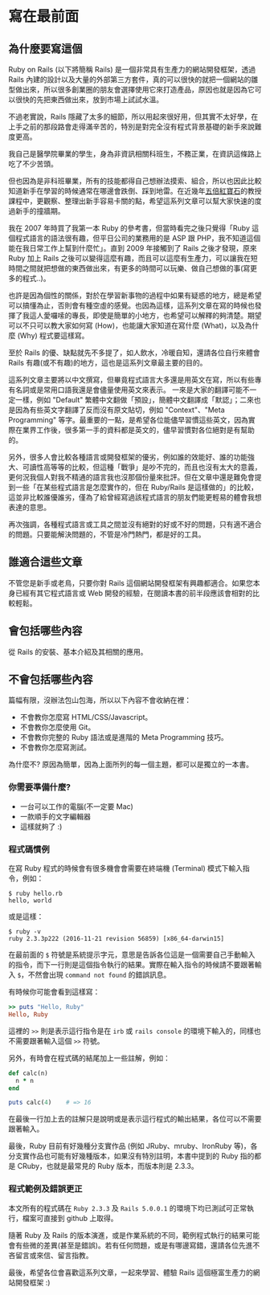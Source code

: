 # 寫在最前面

## 為什麼要寫這個

Ruby on Rails (以下將簡稱 Rails) 是一個非常具有生產力的網站開發框架，透過 Rails 內建的設計以及大量的外部第三方套件，真的可以很快的就把一個網站的雛型做出來，所以很多創業圈的朋友會選擇使用它來打造產品，原因也就是因為它可以很快的先把東西做出來，放到市場上試試水溫。

不過老實說，Rails 隱藏了太多的細節，所以用起來很好用，但其實不太好學，在上手之前的那段路會走得滿辛苦的，特別是對完全沒有程式背景基礎的新手來說難度更高。

我自己是醫學院畢業的學生，身為非資訊相關科班生，不務正業，在資訊這條路上吃了不少苦頭。

但也因為是非科班畢業，所有的技能都得自己想辦法摸索、組合，所以也因此比較知道新手在學習的時候通常在哪邊會跌倒、踩到地雷。在近幾年[五倍紅寶石](https://5xruby.tw)的教授課程中，更觀察、整理出新手容易卡關的點，希望這系列文章可以幫大家快速的度過新手的撞牆期。

我在 2007 年時買了我第一本 Ruby 的參考書，但當時看完之後只覺得「Ruby 這個程式語言的語法很有趣，但平日公司的業務用的是 ASP 跟 PHP，我不知道這個能在我日常工作上幫到什麼忙」。直到 2009 年接觸到了 Rails 之後才發現，原來 Ruby 加上 Rails 之後可以變得這麼有趣，而且可以這麼有生產力，可以讓我在短時間之間就把想做的東西做出來，有更多的時間可以玩樂、做自己想做的事(寫更多的程式..)。

也許是因為個性的關係，對於在學習新事物的過程中如果有疑惑的地方，總是希望可以搞懂為止，否則會有種空虛的感覺。也因為這樣，這系列文章在寫的時候也發揮了我這人愛囉嗦的專長，即使是簡單的小地方，也希望可以解釋的夠清楚。期望可以不只可以教大家如何寫 (How)，也能讓大家知道在寫什麼 (What)，以及為什麼 (Why) 程式要這樣寫。

至於 Rails 的優、缺點就先不多提了，如人飲水，冷暖自知，還請各位自行來體會 Rails 有趣(或不有趣)的地方，這也是這系列文章最主要的目的。

這系列文章主要將以中文撰寫，但畢竟程式語言大多還是用英文在寫，所以有些專有名詞或是常用口語我還是會儘量使用英文來表示。 一來是大家的翻譯可能不一定一樣，例如 "Default" 繁體中文翻做「預設」，簡體中文翻譯成「默認」；二來也是因為有些英文字翻譯了反而沒有原文貼切，例如 "Context"、"Meta Programming" 等字。最重要的一點，是希望各位能儘早習慣這些英文，因為實際在業界工作後，很多第一手的資料都是英文的，儘早習慣對各位絕對是有幫助的。

另外，很多人會比較各種語言或開發框架的優劣，例如誰的效能好、誰的功能強大、可讀性高等等的比較，但這種「戰爭」是吵不完的，而且也沒有太大的意義，更何況我個人對我不精通的語言我也沒那個份量來批評。但在文章中還是難免會提到一些「在某些程式語言是怎麼實作的，但在 Ruby/Rails 是這樣做的」的比較，這並非比較誰優誰劣，僅為了給曾經寫過該程式語言的朋友們能更輕易的體會我想表達的意思。

再次強調，各種程式語言或工具之間並沒有絕對的好或不好的問題，只有適不適合的問題。只要能解決問題的，不管是冷門熱門，都是好的工具。

## 誰適合這些文章

不管您是新手或老鳥，只要你對 Rails 這個網站開發框架有興趣都適合。如果您本身已經有其它程式語言或 Web 開發的經驗，在閱讀本書的前半段應該會相對的比較輕鬆。

## 會包括哪些內容

從 Rails 的安裝、基本介紹及其相關的應用。

## 不會包括哪些內容

篇幅有限，沒辦法包山包海，所以以下內容不會收納在裡：

* 不會教你怎麼寫 HTML/CSS/Javascript。
* 不會教你怎麼使用 Git。
* 不會教你完整的 Ruby 語法或是進階的 Meta Programming 技巧。
* 不會教你怎麼寫測試。

為什麼不? 原因為簡單，因為上面所列的每一個主題，都可以是獨立的一本書。

### 你需要準備什麼?

* 一台可以工作的電腦(不一定要 Mac)
* 一款順手的文字編輯器
* 這樣就夠了 :)

### 程式碼慣例

在寫 Ruby 程式的時候會有很多機會會需要在終端機 (Terminal) 模式下輸入指令，例如：

    $ ruby hello.rb
    hello, world

或是這樣：

    $ ruby -v
    ruby 2.3.3p222 (2016-11-21 revision 56859) [x86_64-darwin15]

在最前面的 `$` 符號是系統提示字元，意思是告訴各位這是一個需要自己手動輸入的指令，而下一行則是這個指令執行的結果。實際在輸入指令的時候請不要跟著輸入 `$`，不然會出現 `command not found` 的錯誤訊息。

有時候你可能會看到這樣寫：

```ruby
>> puts "Hello, Ruby"
Hello, Ruby
```

這裡的 `>>` 則是表示這行指令是在 `irb` 或 `rails console` 的環境下輸入的，同樣也不需要跟著輸入這個 `>>` 符號。

另外，有時會在程式碼的結尾加上一些註解，例如：

```ruby
def calc(n)
  n * n
end

puts calc(4)    # => 16
```

在最後一行加上去的註解只是說明或是表示這行程式的輸出結果，各位可以不需要跟著輸入。

最後，Ruby 目前有好幾種分支實作品 (例如 JRuby、mruby、IronRuby 等)，各分支實作品也可能有好幾種版本，如果沒有特別註明，本書中提到的 Ruby 指的都是 CRuby，也就是最常見的 Ruby 版本，而版本則是 2.3.3。

### 程式範例及錯誤更正

本文所有的程式碼在 `Ruby 2.3.3` 及 `Rails 5.0.0.1` 的環境下均已測試可正常執行，檔案可直接到 github 上取得。

隨著 Ruby 及 Rails 的版本演進，或是作業系統的不同，範例程式執行的結果可能會有些微的差異(甚至是錯誤)。若有任何問題，或是有哪邊寫錯，還請各位先進不吝留言或來信、留言指教。

最後，希望各位會喜歡這系列文章，一起來學習、體驗 Rails 這個極富生產力的網站開發框架 :)

